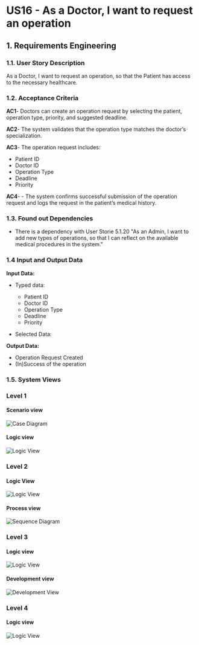 # US16 - As a Doctor, I want to request an operation


## 1. Requirements Engineering

### 1.1. User Story Description

As a Doctor, I want to request an operation, so that the Patient has access to the necessary healthcare.


### 1.2. Acceptance Criteria

**AC1**- Doctors can create an operation request by selecting the patient, operation type, priority, and suggested deadline.

**AC2**- The system validates that the operation type matches the doctor’s specialization.

**AC3**- The operation request includes:
 - Patient ID
 - Doctor ID
 - Operation Type
 - Deadline
 - Priority

**AC4**- - The system confirms successful submission of the operation request and logs the request in the patient’s medical history.


### 1.3. Found out Dependencies

* There is a dependency with User Storie 5.1.20 "As an Admin, I want to add new types of operations, so that I can reflect on the available medical procedures in the system."

### 1.4 Input and Output Data

**Input Data:**

* Typed data:
    - Patient ID
    - Doctor ID
    - Operation Type
    - Deadline
    - Priority

* Selected Data:
    


**Output Data:**

* Operation Request Created
* (In)Success of the operation

### 1.5. System Views

### Level 1

#### Scenario view

![Case Diagram](views/case-diagram.svg)

#### Logic view

![Logic View](views/level1-logic.svg)

### Level 2

#### Logic View

![Logic View](views/logic-view-lvl2.svg)

#### Process view

![Sequence Diagram](views/sequence-diagram.svg)

### Level 3

#### Logic view

![Logic View](views/logic-view-lvl3.svg)


#### Development view

![Development View](views/dev-view-lvl3.svg)

### Level 4

#### Logic view

![Logic View](views/logic-view-lvl4.svg)


